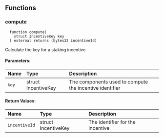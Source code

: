 


## Functions
### compute
```solidity
  function compute(
    struct IncentiveKey key
  ) external returns (bytes32 incentiveId)
```
Calculate the key for a staking incentive


#### Parameters:
| Name | Type | Description                                                          |
| :--- | :--- | :------------------------------------------------------------------- |
|`key` | struct IncentiveKey | The components used to compute the incentive identifier

#### Return Values:
| Name                           | Type          | Description                                                                  |
| :----------------------------- | :------------ | :--------------------------------------------------------------------------- |
|`incentiveId`| struct IncentiveKey | The identifier for the incentive

